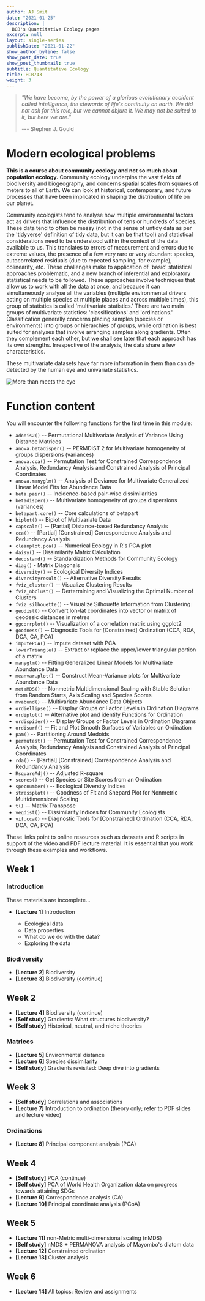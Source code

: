 ```yaml
---
author: AJ Smit
date: "2021-01-25"
description: |
  BCB's Quantitative Ecology pages
excerpt: null
layout: single-series
publishDate: "2021-01-22"
show_author_byline: false
show_post_date: true
show_post_thumbnail: true
subtitle: Quantitative Ecology
title: BCB743
weight: 3
---
```


<!--- # Introduction --->

> *"We have become, by the power of a glorious evolutionary accident called intelligence, the stewards of life's continuity on earth. We did not ask for this role, but we cannot abjure it. We may not be suited to it, but here we are."*
>
> --- Stephen J. Gould

# Modern ecological problems

**This is a course about community ecology and not so much about population ecology.** Community ecology underpins the vast fields of biodiversity and biogeography, and concerns spatial scales from squares of meters to all of Earth. We can look at historical, contemporary, and future processes that have been implicated in shaping the distribution of life on our planet.

Community ecologists tend to analyse how multiple environmental factors act as drivers that influence the distribution of tens or hundreds of species. These data tend to often be messy (not in the sense of untidy data as per the 'tidyverse' definition of tidy data, but it can be that too!) and statistical considerations need to be understood within the context of the data available to us. This translates to errors of measurement and errors due to extreme values, the presence of a few very rare or very abundant species, autocorrelated residuals (due to repeated sampling, for example), colinearity, etc. These challenges make to application of 'basic' statistical approaches problematic, and a new branch of inferential and exploratory statistical needs to be followed. These approaches involve techniques that allow us to work with all the data at once, and because it can simultaneously analyse all the variables (multiple environmental drivers acting on multiple species at multiple places and across multiple times), this group of statistics is called 'multivariate statistics.' There are two main groups of multivariate statistics: 'classifications' and 'ordinations.' Classification generally concerns placing samples (species or environments) into groups or hierarchies of groups, while ordination is best suited for analyses that involve arranging samples along gradients. Often they complement each other, but we shall see later that each approach has its own strengths. Irrespective of the analysis, the data share a few characteristics.

These multivariate datasets have far more information in them than can de detected by the human eye and univariate statistics.

![More than meets the eye](/workshops/quantecol/_index_files/more_than_meets_the_eye.jpeg)

# Function content

You will encounter the following functions for the first time in this module:

-   `adonis2()` -- Permutational Multivariate Analysis of Variance Using Distance Matrices
-   `anova.betadisper()` -- PERMDIST 2 for Multivariate homogeneity of groups dispersions (variances)
-   `anova.cca()` -- Permutation Test for Constrained Correspondence Analysis, Redundancy Analysis and Constrained Analysis of Principal Coordinates
-   `anova.manyglm()` -- Analysis of Deviance for Multivariate Generalized Linear Model Fits for Abundance Data
-   `beta.pair()` -- Incidence-based pair-wise dissimilarities
-   `betadisper()` -- Multivariate homogeneity of groups dispersions (variances)
-   `betapart.core()` -- Core calculations of betapart
-   `biplot()` -- Biplot of Multivariate Data
-   `capscale()` -- [Partial] Distance-based Redundancy Analysis
-   `cca()` -- [Partial] [Constrained] Correspondence Analysis and Redundancy Analysis
-   `cleanplot.pca()` -- Numerical Ecology in R's PCA plot
-   `daisy()` -- Dissimilarity Matrix Calculation
-   `decostand()` -- Standardization Methods for Community Ecology
-   `diag()` - Matrix Diagonals
-   `diversity()` -- Ecological Diversity Indices
-   `diversityresult()` -- Alternative Diversity Results
-   `fviz_cluster()` -- Visualize Clustering Results
-   `fviz_nbclust()` -- Dertermining and Visualizing the Optimal Number of Clusters
-   `fviz_silhouette()` -- Visualize Silhouette Information from Clustering
-   `geodist()` -- Convert lon-lat coordinates into vector or matrix of geodesic distances in metres
-   `ggcorrplot()` -- Visualization of a correlation matrix using ggplot2
-   `goodness()` -- Diagnostic Tools for [Constrained] Ordination (CCA, RDA, DCA, CA, PCA)
-   `imputePCA()` -- Impute dataset with PCA
-   `lowerTriangle()` -- Extract or replace the upper/lower triangular portion of a matrix
-   `manyglm()` -- Fitting Generalized Linear Models for Multivariate Abundance Data
-   `meanvar.plot()` -- Construct Mean-Variance plots for Multivariate Abundance Data
-   `metaMDS()` -- Nonmetric Multidimensional Scaling with Stable Solution from Random Starts, Axis Scaling and Species Scores
-   `mvabund()` -- Multivariate Abundance Data Objects
-   `ordiellipse()` -- Display Groups or Factor Levels in Ordination Diagrams
-   `ordiplot()` -- Alternative plot and identify Functions for Ordination
-   `ordispider()` -- Display Groups or Factor Levels in Ordination Diagrams
-   `ordisurf()` -- Fit and Plot Smooth Surfaces of Variables on Ordination
-   `pam()` -- Partitioning Around Medoids
-   `permutest()` -- Permutation Test for Constrained Correspondence Analysis, Redundancy Analysis and Constrained Analysis of Principal Coordinates
-   `rda()` -- [Partial] [Constrained] Correspondence Analysis and Redundancy Analysis
-   `RsquareAdj()` -- Adjusted R-square
-   `scores()` -- Get Species or Site Scores from an Ordination
-   `specnumber()` -- Ecological Diversity Indices
-   `stressplot()` -- Goodness of Fit and Shepard Plot for Nonmetric Multidimensional Scaling
-   `t()` -- Matrix Transpose
-   `vegdist()` -- Dissimilarity Indices for Community Ecologists
-   `vif.cca()` -- Diagnostic Tools for [Constrained] Ordination (CCA, RDA, DCA, CA, PCA)

These links point to online resources such as datasets and R scripts in support of the video and PDF lecture material. It is essential that you work through these examples and workflows.

## Week 1

### Introduction

These materials are incomplete...

-   **[Lecture 1]** Introduction

    -   Ecological data
    -   Data properties
    -   What do we do with the data?
    -   Exploring the data

### Biodiversity

-   **[Lecture 2]** Biodiversity
-   **[Lecture 3]** Biodiversity (continue)

## Week 2

-   **[Lecture 4]** Biodiversity (continue)
-   **[Self study]** Gradients: What structures biodiversity?
-   **[Self study]** Historical, neutral, and niche theories

### Matrices

-   **[Lecture 5]** Environmental distance
-   **[Lecture 6]** Species dissimilarity
-   **[Self study]** Gradients revisited: Deep dive into gradients

## Week 3

-   **[Self study]** Correlations and associations
-   **[Lecture 7]** Introduction to ordination (theory only; refer to PDF slides and lecture video)

### Ordinations

-   **[Lecture 8]** Principal component analysis (PCA)

## Week 4

-   **[Self study]** PCA (continue)
-   **[Self study]** PCA of World Health Organization data on progress towards attaining SDGs
-   **[Lecture 9]** Correspondence analysis (CA)
-   **[Lecture 10]** Principal coordinate analysis (PCoA)

## Week 5

-   **[Lecture 11]** non-Metric multi-dimensional scaling (nMDS)
-   **[Self study]** nMDS + PERMANOVA analysis of Mayombo's diatom data
-   **[Lecture 12]** Constrained ordination
-   **[Lecture 13]** Cluster analysis

## Week 6

-   **[Lecture 14]** All topics: Review and assignments
